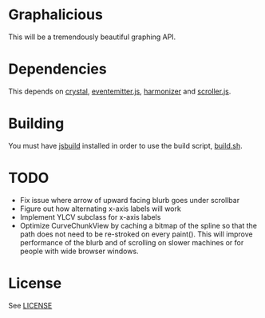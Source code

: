 # Graphalicious

This will be a tremendously beautiful graphing API.

# Dependencies

This depends on [crystal](https://github.com/unixpickle/crystal), [eventemitter.js](https://github.com/unixpickle/eventemitter.js), [harmonizer](https://github.com/unixpickle/harmonizer) and [scroller.js](https://github.com/unixpickle/scroller.js).

# Building

You must have [jsbuild](https://github.com/unixpickle/jsbuild) installed in order to use the build script, [build.sh](build.sh).

# TODO

 * Fix issue where arrow of upward facing blurb goes under scrollbar
 * Figure out how alternating x-axis labels will work
 * Implement YLCV subclass for x-axis labels
 * Optimize CurveChunkView by caching a bitmap of the spline so that the path does not need to be re-stroked on every paint(). This will improve performance of the blurb and of scrolling on slower machines or for people with wide browser windows.

# License

See [LICENSE](LICENSE)
